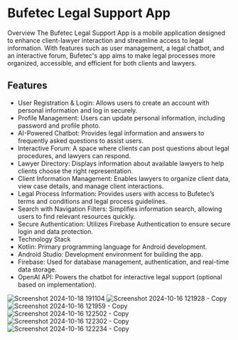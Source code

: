 # Bufetec Legal Support App

Overview
The Bufetec Legal Support App is a mobile application designed to enhance client-lawyer interaction and streamline access to legal information. With features such as user management, a legal chatbot, and an interactive forum, Bufetec's app aims to make legal processes more organized, accessible, and efficient for both clients and lawyers.

## Features
- User Registration & Login: Allows users to create an account with personal information and log in securely.
- Profile Management: Users can update personal information, including password and profile photo.
- AI-Powered Chatbot: Provides legal information and answers to frequently asked questions to assist users.
- Interactive Forum: A space where clients can post questions about legal procedures, and lawyers can respond.
- Lawyer Directory: Displays information about available lawyers to help clients choose the right representation.
- Client Information Management: Enables lawyers to organize client data, view case details, and manage client interactions.
- Legal Process Information: Provides users with access to Bufetec’s terms and conditions and legal process guidelines.
- Search with Navigation Filters: Simplifies information search, allowing users to find relevant resources quickly.
- Secure Authentication: Utilizes Firebase Authentication to ensure secure login and data protection.
- Technology Stack
- Kotlin: Primary programming language for Android development.
- Android Studio: Development environment for building the app.
- Firebase: Used for database management, authentication, and real-time data storage.
- OpenAI API: Powers the chatbot for interactive legal support (optional based on implementation).

![Screenshot 2024-10-18 191104](https://github.com/user-attachments/assets/b550e134-d71e-4ba5-9c19-7c7d74869923)
![Screenshot 2024-10-16 121928 - Copy](https://github.com/user-attachments/assets/427da945-91dd-49c6-b979-6415da6533d3)
![Screenshot 2024-10-16 121959 - Copy](https://github.com/user-attachments/assets/f2f35c54-3e06-4653-a2cf-6182f91ec0b7)
![Screenshot 2024-10-16 122502 - Copy](https://github.com/user-attachments/assets/19fa0847-4749-4034-9693-6bb0aca30f1b)
![Screenshot 2024-10-16 122302 - Copy](https://github.com/user-attachments/assets/ac854ad3-b99c-441a-a55a-bf7402531587)
![Screenshot 2024-10-16 122234 - Copy](https://github.com/user-attachments/assets/0ef70d22-8950-44f1-b94d-6384536c254a)

